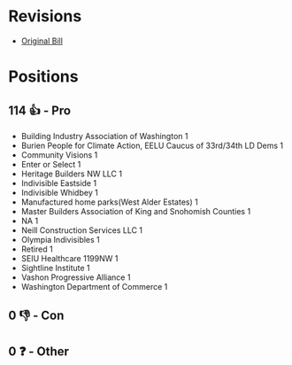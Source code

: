 # Revisions
* [Original Bill](1/)

# Positions
## 114 👍 - Pro
* Building Industry Association of Washington 1
* Burien People for Climate Action, EELU Caucus of 33rd/34th LD Dems 1
* Community Visions 1
* Enter or Select 1
* Heritage Builders NW LLC 1
* Indivisible Eastside 1
* Indivisible Whidbey 1
* Manufactured home parks(West Alder Estates) 1
* Master Builders Association of King and Snohomish Counties 1
* NA 1
* Neill Construction Services LLC 1
* Olympia Indivisibles 1
* Retired 1
* SEIU Healthcare 1199NW 1
* Sightline Institute 1
* Vashon Progressive Alliance 1
* Washington Department of Commerce 1

## 0 👎 - Con

## 0 ❓ - Other
